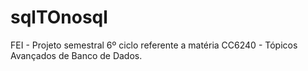 # sqlTOnosql
FEI - Projeto semestral 6º ciclo referente a matéria CC6240 - Tópicos Avançados de Banco de Dados.
